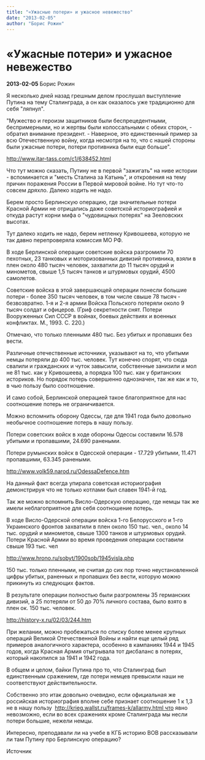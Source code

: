 ```yaml
---
title: "«Ужасные потери» и ужасное невежество"
date: "2013-02-05"
author: "Борис Рожин"
---
```


# «Ужасные потери» и ужасное невежество

**2013-02-05** Борис Рожин

Я несколько дней назад грешным делом прослушал выступление  Путина на тему Сталинграда, а он как оказалось уже традиционно для себя  "ляпнул".

"Мужество  и героизм защитников были беспрецедентными, беспримерными, но и жертвы были  колоссальными с обеих сторон, - обратил внимание президент.  - Наверное, это единственный пример за всю Отечественную войну,  когда несмотря на то, что с нашей стороны были ужасные потери, потери противника  были еще больше".

http://www.itar-tass.com/c1/638452.html

Что тут можно сказать, Путину не в первой  "зажигать" на ниве истории - вспоминается и "месть Сталина за Катынь", и  откровения на тему причин поражения России в Первой мировой войне. Но тут что-то  совсем дряхло. Далеко ходить не надо.

Берем просто Берлинскую операцию, где  значительные потери Красной Армии не отрицались даже советской историографией и  откуда растут корни мифа о "чудовищных потерях" на Зееловских высотах.

Тут далеко ходить не надо, берем нетленку  Кривошеева, которую не так давно перепроверяла комиссия МО РФ.

В ходе  Берлинской операции советские войска разгромили 70 пехотных, 23 танковых и  моторизованных дивизий противника, взяли в плен около 480 тысяч  человек, захватили до 11 тысяч орудий и минометов, свыше 1,5 тысяч танков и  штурмовых орудий, 4500 самолетов.

Советские  войска в этой завершающей операции понесли большие потери - более 350 тысяч  человек, в том числе свыше 78 тысяч - безвозвратно. 1-я и 2-я армии Войска  Польского потеряли около 9 тысяч солдат и офицеров. (Гриф  секретности снят. Потери Вооруженных Сил СССР в войнах, боевых действиях и  военных конфликтах. М., 1993. С. 220.)

Отмечаю, что только пленными 480 тыс. Без  убитых и пропавших без вести.

Различные отечественные источники, указывают  на то, что убитыми немцы потеряли до 400 тыс. человек. Тут конечно спорят, что  сюда свалили и гражданских и чуток  завысили, собственные занизили и мол не 81 тыс. как у  Кривошеева, а порядка 100 тыс. как у британских историков. Но порядок потерь  совершенно однозначен, так же как и то, в чью пользу было  соотношение.

И  само собой, Берлинской операцией такое благоприятное для нас соотношение потерь  не ограничивается.

Можно вспомнить оборону Одессы, где для 1941  года было довольно необычное соотношение потерь в нашу пользу.

Потери  советских войск в ходе обороны Одессы составили 16.578 убитыми и пропавшими,  24.690 ранеными.

Потери румынских войск в  Одесской операции - 17.729 убитыми, 11.471 пропавшими, 63.345  ранеными.

http://www.volk59.narod.ru/OdessaDefence.htm

На данный факт всегда упирала советская  историография демонстрируя что не только котлами был славен 1941-й год.

Так  же можно вспомнить Висло-Одерскую операцию, где немцы так же имели  неблагоприятное для себя соотношение потерь.

В ходе  Висло-Одерской операции войска 1-го Белорусского и 1-го Украинского фронтов  захватили в плен около 150 тыс. чел., около 14 тыс. орудий и минометов, свыше  1300 танков и штурмовых орудий. Потери Красной Армии во время проведения  операции составили свыше 193 тыс. чел

http://www.hrono.ru/sobyt/1900sob/1945visla.php

150  тыс. только пленными, не считая до сих пор точно неустановленной цифры убитых,  раненных и пропавших без вести, которую можно прикинуть из следующих фактов.

В  результате операции полностью были разгромлены 35 германских дивизий, а 25  потеряли от 50 до 70% личного состава, было взято в плен ок. 150 тыс.  человек.

http://history-x.ru/02/03/244.htm

При желании, можно  пробежаться по списку более менее крупных операций Великой Отечественной Войны и  найти еще целый ряд примеров аналогичного характера, особенно в кампаниях 1944 и  1945 годов, когда Красная Армия отыгрывала тот дисбаланс в потерях, который  накопился за 1941 и 1942 года.

В общем и целом, байки Путина про то, что  Сталинград был единственным сражением, где потери немцев превысили наши не  соответствуют действительности.

Собственно это итак довольно очевидно, если  официальная же российская историография вполне себе признает соотношение 1 к 1,3  не в нашу пользу  http://krieg.wallst.ru/frames-k/allarmy.html что  явно невозможно, если во всех сражениях кроме Сталинграда мы несли потери  большие, нежели немцы.

Интересно,  преподавали ли на учебе в КГБ историю ВОВ рассказывали ли там Путину про Берлинскую  операцию? 

Источник